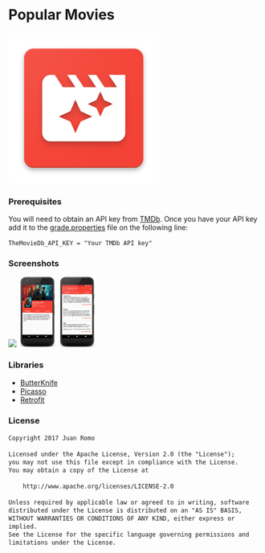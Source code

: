 # Popular Movies

<img src="art/launcher.png" width=300 >

### Prerequisites

You will need to obtain an API key from [TMDb](https://www.themoviedb.org).  Once you have your API key add it to the [grade.properties](gradle.properties) file on the following line:

    TheMovieDb_API_KEY = "Your TMDb API key"
    
### Screenshots

<img src="screenshots/movie_list.png" width="15%" /> <img src="screenshots/movie_details.png" width="15%" /> <img src="screenshots/movie_details_collapsed_toolbar.png" width="15%" />

### Libraries

* [ButterKnife](https://github.com/JakeWharton/butterknife)
* [Picasso](https://github.com/square/picasso)
* [Retrofit](https://github.com/square/retrofit)

### License

```
Copyright 2017 Juan Romo

Licensed under the Apache License, Version 2.0 (the "License");
you may not use this file except in compliance with the License.
You may obtain a copy of the License at

    http://www.apache.org/licenses/LICENSE-2.0

Unless required by applicable law or agreed to in writing, software
distributed under the License is distributed on an "AS IS" BASIS,
WITHOUT WARRANTIES OR CONDITIONS OF ANY KIND, either express or implied.
See the License for the specific language governing permissions and
limitations under the License.
```
